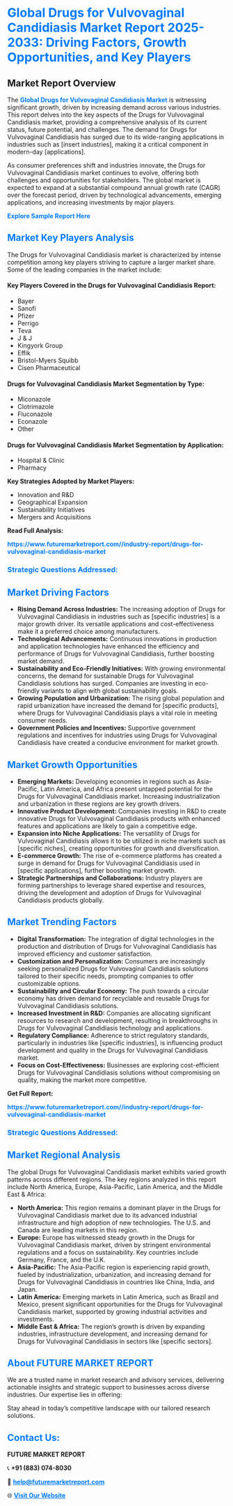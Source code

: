 <h1 style="color: #007BFF;">Global Drugs for Vulvovaginal Candidiasis Market Report 2025-2033: Driving Factors, Growth Opportunities, and Key Players</h1>

<section id="overview">
<h2>Market Report Overview</h2>
<p>The <a href="https://www.futuremarketreport.com//industry-report/drugs-for-vulvovaginal-candidiasis-market" style="color: #007BFF; text-decoration: none;"><strong>Global Drugs for Vulvovaginal Candidiasis Market</strong></a> is witnessing significant growth, driven by increasing demand across various industries. This report delves into the key aspects of the Drugs for Vulvovaginal Candidiasis market, providing a comprehensive analysis of its current status, future potential, and challenges. The demand for Drugs for Vulvovaginal Candidiasis has surged due to its wide-ranging applications in industries such as [insert industries], making it a critical component in modern-day [applications].</p>
<p>As consumer preferences shift and industries innovate, the Drugs for Vulvovaginal Candidiasis market continues to evolve, offering both challenges and opportunities for stakeholders. The global market is expected to expand at a substantial compound annual growth rate (CAGR) over the forecast period, driven by technological advancements, emerging applications, and increasing investments by major players.</p>
</section>

<section id="overview">
<p><a href="https://www.futuremarketreport.com//request-sample/reportId=80128" style="color: #007BFF; text-decoration: none;"><strong>Explore Sample Report Here</strong></a></p>
</section>

<section id="key-players">
<h2 style="color: #007BFF;">Market Key Players Analysis</h2>
<p>The Drugs for Vulvovaginal Candidiasis market is characterized by intense competition among key players striving to capture a larger market share. Some of the leading companies in the market include:</p>
<h4>Key Players Covered in the Drugs for Vulvovaginal Candidiasis Report:</h4>
<ul><li>Bayer</li><li>Sanofi</li><li>Pfizer</li><li>Perrigo</li><li>Teva</li><li>J &amp; J</li><li>Kingyork Group</li><li>Effik</li><li>Bristol-Myers Squibb</li><li>Cisen Pharmaceutical</li></ul>
<h4>Drugs for Vulvovaginal Candidiasis Market Segmentation by Type:</h4>
<ul><li>Miconazole</li><li>Clotrimazole</li><li>Fluconazole</li><li>Econazole</li><li>Other</li></ul>

<h4>Drugs for Vulvovaginal Candidiasis Market Segmentation by Application:</h4>
<ul><li>Hospital &amp; Clinic</li><li>Pharmacy</li></ul>
<p><strong>Key Strategies Adopted by Market Players:</strong></p>
<ul>
<li>Innovation and R&D</li>
<li>Geographical Expansion</li>
<li>Sustainability Initiatives</li>
<li>Mergers and Acquisitions</li>
</ul>
</section>

<section>
<p><strong>Read Full Analysis: </strong></p><a href="https://www.futuremarketreport.com//industry-report/drugs-for-vulvovaginal-candidiasis-market" style="color: #007BFF; text-decoration: none;"><strong>https://www.futuremarketreport.com//industry-report/drugs-for-vulvovaginal-candidiasis-market</strong></a>
<h3 style="color: #007BFF;">Strategic Questions Addressed:</h3>
</section>

<section id="driving-factors">
<h2 style="color: #007BFF;">Market Driving Factors</h2>
<ul>
<li><strong>Rising Demand Across Industries:</strong> The increasing adoption of Drugs for Vulvovaginal Candidiasis in industries such as [specific industries] is a major growth driver. Its versatile applications and cost-effectiveness make it a preferred choice among manufacturers.</li>
<li><strong>Technological Advancements:</strong> Continuous innovations in production and application technologies have enhanced the efficiency and performance of Drugs for Vulvovaginal Candidiasis, further boosting market demand.</li>
<li><strong>Sustainability and Eco-Friendly Initiatives:</strong> With growing environmental concerns, the demand for sustainable Drugs for Vulvovaginal Candidiasis solutions has surged. Companies are investing in eco-friendly variants to align with global sustainability goals.</li>
<li><strong>Growing Population and Urbanization:</strong> The rising global population and rapid urbanization have increased the demand for [specific products], where Drugs for Vulvovaginal Candidiasis plays a vital role in meeting consumer needs.</li>
<li><strong>Government Policies and Incentives:</strong> Supportive government regulations and incentives for industries using Drugs for Vulvovaginal Candidiasis have created a conducive environment for market growth.</li>
</ul>
</section>

<section id="growth-opportunities">
<h2 style="color: #007BFF;">Market Growth Opportunities</h2>
<ul>
<li><strong>Emerging Markets:</strong> Developing economies in regions such as Asia-Pacific, Latin America, and Africa present untapped potential for the Drugs for Vulvovaginal Candidiasis market. Increasing industrialization and urbanization in these regions are key growth drivers.</li>
<li><strong>Innovative Product Development:</strong> Companies investing in R&D to create innovative Drugs for Vulvovaginal Candidiasis products with enhanced features and applications are likely to gain a competitive edge.</li>
<li><strong>Expansion into Niche Applications:</strong> The versatility of Drugs for Vulvovaginal Candidiasis allows it to be utilized in niche markets such as [specific niches], creating opportunities for growth and diversification.</li>
<li><strong>E-commerce Growth:</strong> The rise of e-commerce platforms has created a surge in demand for Drugs for Vulvovaginal Candidiasis used in [specific applications], further boosting market growth.</li>
<li><strong>Strategic Partnerships and Collaborations:</strong> Industry players are forming partnerships to leverage shared expertise and resources, driving the development and adoption of Drugs for Vulvovaginal Candidiasis products globally.</li>
</ul>
</section>

<section id="trending-factors">
<h2 style="color: #007BFF;">Market Trending Factors</h2>
<ul>
<li><strong>Digital Transformation:</strong> The integration of digital technologies in the production and distribution of Drugs for Vulvovaginal Candidiasis has improved efficiency and customer satisfaction.</li>
<li><strong>Customization and Personalization:</strong> Consumers are increasingly seeking personalized Drugs for Vulvovaginal Candidiasis solutions tailored to their specific needs, prompting companies to offer customizable options.</li>
<li><strong>Sustainability and Circular Economy:</strong> The push towards a circular economy has driven demand for recyclable and reusable Drugs for Vulvovaginal Candidiasis solutions.</li>
<li><strong>Increased Investment in R&D:</strong> Companies are allocating significant resources to research and development, resulting in breakthroughs in Drugs for Vulvovaginal Candidiasis technology and applications.</li>
<li><strong>Regulatory Compliance:</strong> Adherence to strict regulatory standards, particularly in industries like [specific industries], is influencing product development and quality in the Drugs for Vulvovaginal Candidiasis market.</li>
<li><strong>Focus on Cost-Effectiveness:</strong> Businesses are exploring cost-efficient Drugs for Vulvovaginal Candidiasis solutions without compromising on quality, making the market more competitive.</li>
</ul>
</section>

<section>
<p><strong>Get Full Report: </strong></p><a href="https://www.futuremarketreport.com//industry-report/drugs-for-vulvovaginal-candidiasis-market" style="color: #007BFF; text-decoration: none;"><strong>https://www.futuremarketreport.com//industry-report/drugs-for-vulvovaginal-candidiasis-market</strong></a>
<h3 style="color: #007BFF;">Strategic Questions Addressed:</h3>
</section>


<section id="regional-analysis">
<h2 style="color: #007BFF;">Market Regional Analysis</h2>
<p>The global Drugs for Vulvovaginal Candidiasis market exhibits varied growth patterns across different regions. The key regions analyzed in this report include North America, Europe, Asia-Pacific, Latin America, and the Middle East & Africa:</p>
<ul>
<li><strong>North America:</strong> This region remains a dominant player in the Drugs for Vulvovaginal Candidiasis market due to its advanced industrial infrastructure and high adoption of new technologies. The U.S. and Canada are leading markets in this region.</li>
<li><strong>Europe:</strong> Europe has witnessed steady growth in the Drugs for Vulvovaginal Candidiasis market, driven by stringent environmental regulations and a focus on sustainability. Key countries include Germany, France, and the U.K.</li>
<li><strong>Asia-Pacific:</strong> The Asia-Pacific region is experiencing rapid growth, fueled by industrialization, urbanization, and increasing demand for Drugs for Vulvovaginal Candidiasis in countries like China, India, and Japan.</li>
<li><strong>Latin America:</strong> Emerging markets in Latin America, such as Brazil and Mexico, present significant opportunities for the Drugs for Vulvovaginal Candidiasis market, supported by growing industrial activities and investments.</li>
<li><strong>Middle East & Africa:</strong> The region’s growth is driven by expanding industries, infrastructure development, and increasing demand for Drugs for Vulvovaginal Candidiasis in sectors like [specific sectors].</li>
</ul>
</section>

<footer>
<h2 style="color: #007BFF;">About FUTURE MARKET REPORT</h2>
<p>We are a trusted name in market research and advisory services, delivering actionable insights and strategic support to businesses across diverse industries. Our expertise lies in offering:</p>

<p>Stay ahead in today’s competitive landscape with our tailored research solutions.</p>

<h2 style="color: #007BFF;">Contact Us:</h2>
<p><strong>FUTURE MARKET REPORT</strong></p>
<p>📞 <strong>+91 (883) 074-8030</strong></p>
<p>📧 <strong><a href="mailto:help@futuremarketreport.com" style="color: #007BFF;">help@futuremarketreport.com</a></strong></p>
<p>🌐 <strong><a href="https://www.futuremarketreport.com/" style="color: #007BFF;">Visit Our Website</a></strong></p>
</footer>